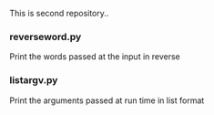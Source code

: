 This is second repository..


### reverseword.py

Print the words passed at the input in reverse

### listargv.py 

Print the arguments passed at run time in list format 
